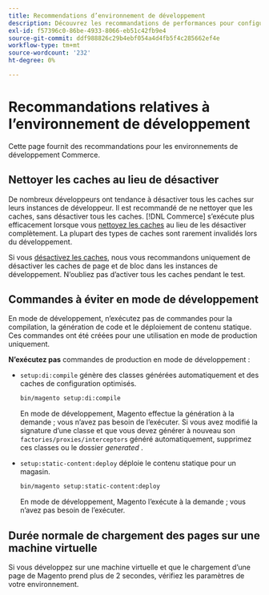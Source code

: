 ```yaml
---
title: Recommendations d’environnement de développement
description: Découvrez les recommandations de performances pour configurer votre environnement de développement Adobe Commerce local.
exl-id: f57396c0-86be-4933-8066-eb51c42fb9e4
source-git-commit: ddf988826c29b4ebf054a4d4fb5f4c285662ef4e
workflow-type: tm+mt
source-wordcount: '232'
ht-degree: 0%

---
```


# Recommandations relatives à l’environnement de développement

Cette page fournit des recommandations pour les environnements de développement Commerce.

## Nettoyer les caches au lieu de désactiver

De nombreux développeurs ont tendance à désactiver tous les caches sur leurs instances de développeur. Il est recommandé de ne nettoyer que les caches, sans désactiver tous les caches. [!DNL Commerce] s’exécute plus efficacement lorsque vous [nettoyez les caches](../configuration/cli/manage-cache.md#clean-and-flush-cache-types) au lieu de les désactiver complètement. La plupart des types de caches sont rarement invalidés lors du développement.

Si vous [désactivez les caches](../configuration/cli/manage-cache.md#enable-or-disable-cache-types), nous vous recommandons uniquement de désactiver les caches de page et de bloc dans les instances de développement. N’oubliez pas d’activer tous les caches pendant le test.

## Commandes à éviter en mode de développement

En mode de développement, n’exécutez pas de commandes pour la compilation, la génération de code et le déploiement de contenu statique. Ces commandes ont été créées pour une utilisation en mode de production uniquement.

**N’exécutez pas** commandes de production en mode de développement :

* `setup:di:compile` génère des classes générées automatiquement et des caches de configuration optimisés.

  ```bash
  bin/magento setup:di:compile
  ```

  En mode de développement, Magento effectue la génération à la demande ; vous n’avez pas besoin de l’exécuter. Si vous avez modifié la signature d’une classe et que vous devez générer à nouveau son `factories/proxies/interceptors` généré automatiquement, supprimez ces classes ou le dossier _generated_ .

* `setup:static-content:deploy` déploie le contenu statique pour un magasin.

  ```bash
  bin/magento setup:static-content:deploy
  ```

  En mode de développement, Magento l’exécute à la demande ; vous n’avez pas besoin de l’exécuter.

## Durée normale de chargement des pages sur une machine virtuelle

Si vous développez sur une machine virtuelle et que le chargement d’une page de Magento prend plus de 2 secondes, vérifiez les paramètres de votre environnement.

